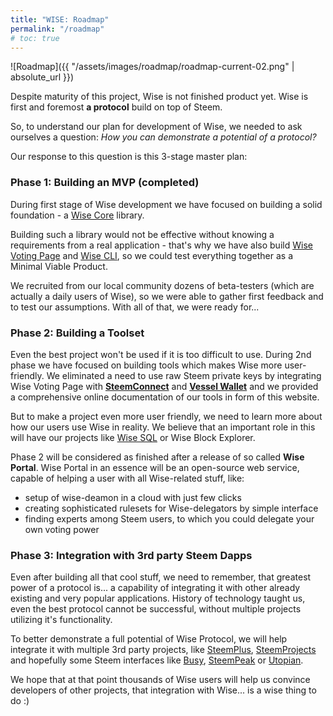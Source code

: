 ```yaml
---
title: "WISE: Roadmap"
permalink: "/roadmap"
# toc: true
---
```


![Roadmap]({{ "/assets/images/roadmap/roadmap-current-02.png" | absolute_url }})

Despite maturity of this project, Wise is not finished product yet. Wise is first and foremost **a protocol** build on top of Steem.

So, to understand our plan for development of Wise, we needed to ask ourselves a question: _How you can demonstrate a potential of a protocol?_

Our response to this question is this 3-stage master plan:

### Phase 1: Building an MVP (completed)

During first stage of Wise development we have focused on building a solid foundation - a [Wise Core](https://github.com/noisy-witness/steem-wise-core) library.

Building such a library would not be effective without knowing a requirements from a real application - that's why we have also build [Wise Voting Page](https://wise.vote/voting-page/) and [Wise CLI](https://github.com/noisy-witness/steem-wise-cli), so we could test everything together as a Minimal Viable Product.

We recruited from our local community dozens of beta-testers (which are actually a daily users of Wise), so we were able to gather first feedback and to test our assumptions. With all of that, we were ready for...

### Phase 2: Building a Toolset

Even the best project won't be used if it is too difficult to use. During 2nd phase we have focused on building tools which makes Wise more user-friendly. We eliminated a need to use raw Steem private keys by integrating Wise Voting Page with **[SteemConnect](https://steemconnect.com/)** and **[Vessel Wallet](https://github.com/aaroncox/vessel/releases)** and we provided a comprehensive online documentation of our tools in form of this website.

But to make a project even more user friendly, we need to learn more about how our users use Wise in reality. We believe that an important role in this will have our projects like [Wise SQL](https://github.com/noisy-witness/steem-wise-sql) or Wise Block Explorer.

Phase 2 will be considered as finished after a release of so called **Wise Portal**. Wise Portal in an essence will be an open-source web service, capable of helping a user with all Wise-related stuff, like:

* setup of wise-deamon in a cloud with just few clicks
* creating sophisticated rulesets for Wise-delegators by simple interface
* finding experts among Steem users, to which you could delegate your own voting power

### Phase 3: Integration with 3rd party Steem Dapps

Even after building all that cool stuff, we need to remember, that greatest power of a protocol is... a capability of integrating it with other already existing and very popular applications. History of technology taught us, even the best protocol cannot be successful, without multiple projects utilizing it's functionality.

To better demonstrate a full potential of Wise Protocol, we will help integrate it with multiple 3rd party projects, like [SteemPlus](https://steemprojects.com/projects/p/steemplus/), [SteemProjects](https://steemprojects.com/) and hopefully some Steem interfaces like [Busy](https://busy.org), [SteemPeak](https://steempeak.com/) or [Utopian](https://utopian.io/).

We hope that at that point thousands of Wise users will help us convince developers of other projects, that integration with Wise... is a wise thing to do :)
